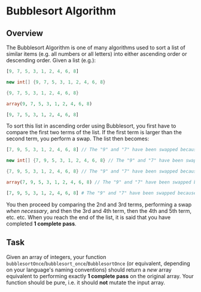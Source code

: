 # Bubblesort Algorithm

## Overview

The Bubblesort Algorithm is one of many algorithms used to sort a list of similar items (e.g. all numbers or all letters) into either ascending order or descending order.  Given a list (e.g.):

```javascript
[9, 7, 5, 3, 1, 2, 4, 6, 8]
```
```csharp
new int[] {9, 7, 5, 3, 1, 2, 4, 6, 8}
```
```cpp
{9, 7, 5, 3, 1, 2, 4, 6, 8}
```
```php
array(9, 7, 5, 3, 1, 2, 4, 6, 8)
```
```python
[9, 7, 5, 3, 1, 2, 4, 6, 8]
```

To sort this list in ascending order using Bubblesort, you first have to compare the first two terms of the list.  If the first term is larger than the second term, you perform a swap.  The list then becomes:

```javascript
[7, 9, 5, 3, 1, 2, 4, 6, 8] // The "9" and "7" have been swapped because 9 is larger than 7 and thus 9 should be after 7
```
```csharp
new int[] {7, 9, 5, 3, 1, 2, 4, 6, 8} // The "9" and "7" have been swapped because 9 is larger than 7 and thus 9 should be after 7
```
```cpp
{7, 9, 5, 3, 1, 2, 4, 6, 8} // The "9" and "7" have been swapped because 9 is larger than 7 and thus 9 should be after 7
```
```php
array(7, 9, 5, 3, 1, 2, 4, 6, 8) // The "9" and "7" have been swapped because 9 is larger than 7 and thus 9 should be after 7
```
```python
[7, 9, 5, 3, 1, 2, 4, 6, 8] # The "9" and "7" have been swapped because 9 is larger than 7 and thus 9 should be after 7
```

You then proceed by comparing the 2nd and 3rd terms, performing a swap *when necessary*, and then the 3rd and 4th term, then the 4th and 5th term, etc. etc.  When you reach the end of the list, it is said that you have completed **1 complete pass**.

## Task

Given an array of integers, your function `bubblesortOnce`/`bubblesort_once`/`BubblesortOnce` (or equivalent, depending on your language's naming conventions) should return a *new* array equivalent to performing exactly **1 complete pass** on the original array.  Your function should be pure, i.e. it should **not** mutate the input array.